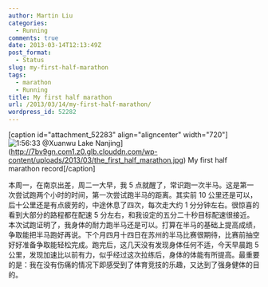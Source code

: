 ```yaml
---
author: Martin Liu
categories:
  - Running
comments: true
date: 2013-03-14T12:13:49Z
post_format:
  - Status
slug: my-first-half-marathon
tags:
  - marathon
  - Running
title: My first half marathon
url: /2013/03/14/my-first-half-marathon/
wordpress_id: 52282
---
```


[caption id="attachment_52283" align="aligncenter" width="720"]![1:56:33 @Xuanwu Lake Nanjing](http://7bv9gn.com1.z0.glb.clouddn.com/wp-content/uploads/2013/03/the_first_half_marathon.jpg)](http://7bv9gn.com1.z0.glb.clouddn.com/wp-content/uploads/2013/03/the_first_half_marathon.jpg) My first half marathon record[/caption]

本周一，在南京出差，周二一大早，我 5 点就醒了，常识跑一次半马。这是第一次尝试跑两个小时的时间，第一次尝试跑半马的距离。其实前 10 公里还是可以，后十公里还是有点疲劳的，中途休息了四次，每次走大约 1 分分钟左右。很惊喜的看到大部分的路程都在配速 5 分左右，和我设定的五分二十秒目标配速很接近。本次试跑证明了，我身体的耐力跑半马还是可以。打算在半马的基础上提高成绩，争取能把半马跑好再说。下个月四月十四日在苏州的半马比赛很期待，比赛前抽空好好准备争取能轻松完成。跑完后，这几天没有发现身体任何不适，今天早晨跑 5 公里，发现加速比以前有力，似乎经过这次拉练后，身体的体能有所提高。最重要的是：我在没有伤痛的情况下即感受到了体育竞技的乐趣，又达到了强身健体的目的。
